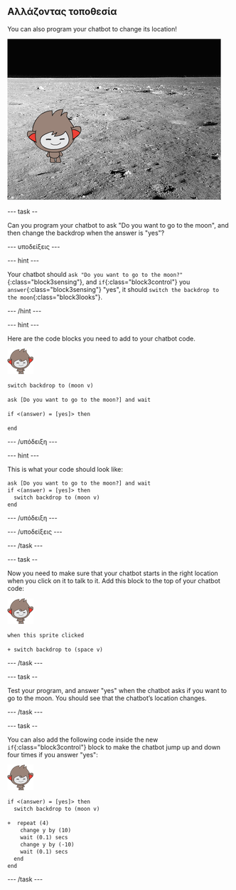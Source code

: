 ## Αλλάζοντας τοποθεσία

You can also program your chatbot to change its location!

![Δοκιμάζοντας ένα μεταβαλλόμενο υπόβαθρο](images/chatbot-backdrop-moon.png)

\--- task --

Can you program your chatbot to ask "Do you want to go to the moon", and then change the backdrop when the answer is "yes"?

\--- υποδείξεις \---

\--- hint \---

Your chatbot should `ask "Do you want to go to the moon?"`{:class="block3sensing"}, and `if`{:class="block3control"} you `answer`{:class="block3sensing"} "yes", it should `switch the backdrop to the moon`{:class="block3looks"}.

\--- /hint \---

\--- hint \---

Here are the code blocks you need to add to your chatbot code.

![nano sprite](images/nano-sprite.png)

```blocks3
switch backdrop to (moon v)

ask [Do you want to go to the moon?] and wait

if <(answer) = [yes]> then 

end
```

\--- /υπόδειξη \---

\--- hint \---

This is what your code should look like:

```blocks3
ask [Do you want to go to the moon?] and wait
if <(answer) = [yes]> then 
  switch backdrop to (moon v)
end
```

\--- /υπόδειξη \---

\--- /υποδείξεις \---

\--- /task \---

\--- task --

Now you need to make sure that your chatbot starts in the right location when you click on it to talk to it. Add this block to the top of your chatbot code:

![nano sprite](images/nano-sprite.png)

```blocks3
when this sprite clicked

+ switch backdrop to (space v)
```

\--- /task \---

\--- task --

Test your program, and answer "yes" when the chatbot asks if you want to go to the moon. You should see that the chatbot’s location changes.

\--- /task \---

\--- task --

You can also add the following code inside the new `if`{:class="block3control"} block to make the chatbot jump up and down four times if you answer "yes":

![nano sprite](images/nano-sprite.png)

```blocks3
if <(answer) = [yes]> then 
  switch backdrop to (moon v)

+  repeat (4) 
    change y by (10)
    wait (0.1) secs
    change y by (-10)
    wait (0.1) secs
  end
end
```

\--- /task \---